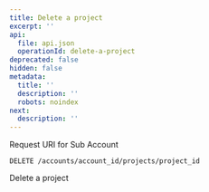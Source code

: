 ```yaml
---
title: Delete a project
excerpt: ''
api:
  file: api.json
  operationId: delete-a-project
deprecated: false
hidden: false
metadata:
  title: ''
  description: ''
  robots: noindex
next:
  description: ''
---
```

Request URI for Sub Account

```
DELETE /accounts/account_id/projects/project_id
```

Delete a project
